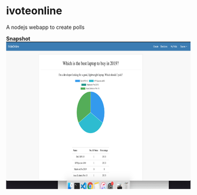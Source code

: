 # ivoteonline
A nodejs webapp to create polls


**Snapshot**
<br/>
<img src="https://github.com/isaurav0/ivoteonline/blob/master/public/images/ivotecrop.png" width="500" height = "400" />

